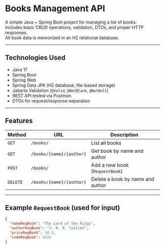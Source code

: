 # Books Management API

A simple Java + Spring Boot project for managing a list of books.  
Includes basic CRUD operations, validation, DTOs, and proper HTTP responses.  
All book data is memorized in an H2 relational database.

---

## Technologies Used

- Java 17
- Spring Boot
- Spring Web
- Spring Data JPA (H2 database, file-based storage)
- Jakarta Validation (`@Valid`, `@NotBlank`, `@NotNull`)
- REST API tested via Postman
- DTOs for request/response separation

---

## Features

| Method   | URL                               | Description                          |
|----------|-----------------------------------|--------------------------------------|
| `GET`    | `/books/`                         | List all books                       |
| `GET`    | `/books/{name}/{author}`          | Get book by name and author          |
| `POST`   | `/books/`                         | Add a new book (`RequestBook`)       |
| `DELETE` | `/books/{name}/{author}`          | Delete a book by name and author     |

---

## Example `RequestBook` (used for input)

```json
{
  "nameReqBook": "The Lord of the Rings",
  "authorReqBook": "J. R. R. Tolkien",
  "priceReqBook": 10.5,
  "codeReqBook": 4323
}
